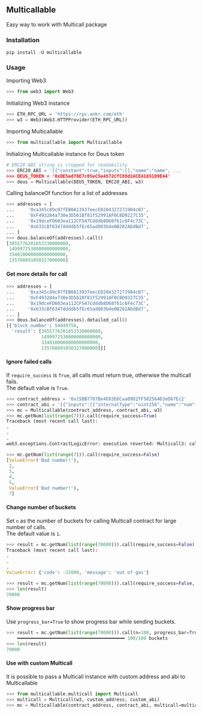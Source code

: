 ## Multicallable

Easy way to work with Multicall package

### Installation

```shell
pip install -U multicallable
```

### Usage

Importing Web3
```python
>>> from web3 import Web3
```

Initializing Web3 instance
```python
>>> ETH_RPC_URL = 'https://rpc.ankr.com/eth'
>>> w3 = Web3(Web3.HTTPProvider(ETH_RPC_URL))
```

Importing Multicallable
```python
>>> from multicallable import Multicallable
```

Initializing Multicallable instance for Deus token
```python
# ERC20 ABI string is cropped for readability
>>> ERC20_ABI = '[{"constant":true,"inputs":[],"name":"name", ...
>>> DEUS_TOKEN = '0xDE5ed76E7c05eC5e4572CfC88d1ACEA165109E44'
>>> deus = Multicallable(DEUS_TOKEN, ERC20_ABI, w3)
```

Calling balanceOf function for a list of addresses
```python
>>> addresses = [
...     '0xa345c89c07fEB0A13937eecE0204327271904cB7',
...     '0xF493284a730e3D561Bf81f52991AF0C8D9227C35',
...     '0x19dceFD603ea112CF547Cdddb8D68f61c6F4c73C',
...     '0x633cBf6347ddddb5fEc65ad803b4e0B282ADdBd7',
... ]
>>> deus.balanceOf(addresses).call()
[3955776201653330000000,
 1499972538000000000000,
 334010000000000000000,
 135760891050327000000]
```

#### Get more details for call
```python
>>> addresses = [
...     '0xa345c89c07fEB0A13937eecE0204327271904cB7',
...     '0xF493284a730e3D561Bf81f52991AF0C8D9227C35',
...     '0x19dceFD603ea112CF547Cdddb8D68f61c6F4c73C',
...     '0x633cBf6347ddddb5fEc65ad803b4e0B282ADdBd7',
... ]
>>> deus.balanceOf(addresses).detailed_call()
[{'block_number': 54040756,
  'result': [3955776201653330000000,
             1499972538000000000000,
             334010000000000000000,
             135760891050327000000]}]
```

#### Ignore failed calls

If `require_success` is `True`, all calls must return true, otherwise the multicall fails. \
The default value is `True`.
```python
>>> contract_address = '0x15BB7787Be4E03E6Caa09D2fF502564D3eD67Ec2'
>>> contract_abi = '[{"inputs":[{"internalType":"uint256","name":"num","type":"uint256"}],"name":"getNum","outputs":[{"internalType":"uint256","name":"","type":"uint256"}],"stateMutability":"pure","type":"function"}]'
>>> mc = Multicallable(contract_address, contract_abi, w3)
>>> mc.getNum(list(range(7))).call(require_success=True)
Traceback (most recent call last):
.
.
.
web3.exceptions.ContractLogicError: execution reverted: Multicall3: call failed

>>> mc.getNum(list(range(7))).call(require_success=False)
[ValueError('Bad number!'),
 2,
 3,
 4,
 5,
 ValueError('Bad number!'),
 7]
```

#### Change number of buckets

Set `n` as the number of buckets for calling Multicall contract for large number of calls. \
The default value is `1`.
```python
>>> result = mc.getNum(list(range(70000))).call(require_success=False)
Traceback (most recent call last):
.
.
.
ValueError: {'code': -32000, 'message': 'out of gas'}

>>> result = mc.getNum(list(range(70000))).call(require_success=False, n=100)
>>> len(result)
70000
```

#### Show progress bar
Use `progress_bar=True` to show progress bar while sending buckets.
```python
>>> result = mc.getNum(list(range(70000))).call(n=100, progress_bar=True, require_success=False)
    ━━━━━━━━━━━━━━━━━━━━━━━━━━━━━━━━━━━━━━━━ 100/100 buckets
>>> len(result)
70000
```

#### Use with custom Multicall

It is possible to pass a Multicall instance with custom address and abi to Multicallable
```python
>>> from multicallable.multicall import Multicall
>>> multicall = Multicall(w3, custom_address, custom_abi)
>>> mc = Multicallable(contract_address, contract_abi, multicall=multicall)
```
